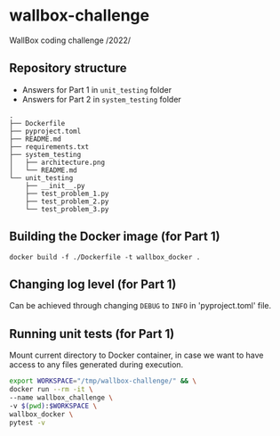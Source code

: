 # wallbox-challenge

WallBox coding challenge /2022/

## Repository structure

- Answers for Part 1 in `unit_testing` folder
- Answers for Part 2 in `system_testing` folder

```text
.
├── Dockerfile
├── pyproject.toml
├── README.md
├── requirements.txt
├── system_testing
│   ├── architecture.png
│   └── README.md
└── unit_testing
    ├── __init__.py
    ├── test_problem_1.py
    ├── test_problem_2.py
    └── test_problem_3.py
```

## Building the Docker image (for Part 1)

```
docker build -f ./Dockerfile -t wallbox_docker .
```

## Changing log level (for Part 1)

Can be achieved through changing `DEBUG` to `INFO` in 'pyproject.toml' file.

## Running unit tests (for Part 1)

Mount current directory to Docker container, in case we want to have access to
any files generated during execution.

```bash
export WORKSPACE="/tmp/wallbox-challenge/" && \
docker run --rm -it \
--name wallbox_challenge \
-v $(pwd):$WORKSPACE \
wallbox_docker \
pytest -v
```